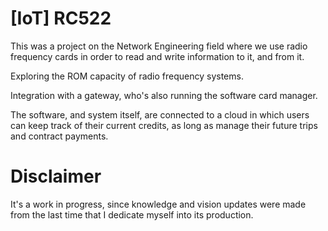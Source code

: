 # [IoT] RC522

This was a project on the Network Engineering field where we use radio frequency cards in order to read and write information to it, and from it.

Exploring the ROM capacity of radio frequency systems.

Integration with a gateway, who's also running the software card manager.

The software, and system itself, are connected to a cloud in which users can keep track of their current credits, as long as manage their future trips and contract payments.

# Disclaimer

It's a work in progress, since knowledge and vision updates were made from the last time that I dedicate myself into its production.
